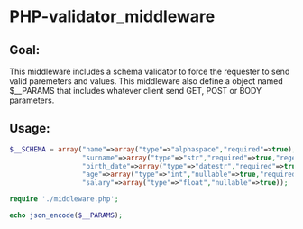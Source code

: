 # PHP-validator_middleware

## Goal:
This middleware includes a schema validator to force the requester to send valid paremeters and values. This middleware also define a object named $__PARAMS that includes whatever client send GET, POST or BODY parameters.

## Usage:
```php
$__SCHEMA = array("name"=>array("type"=>"alphaspace","required"=>true),
                  "surname"=>array("type"=>"str","required"=>true,"regex"=>"^[a-zA-Z\s]","custom_err"=>"Must be string bro"),
                  "birth_date"=>array("type"=>"datestr","required"=>true,"datefmt"=>"Y-m-d"),
                  "age"=>array("type"=>"int","nullable"=>true,"required"=>true),
                  "salary"=>array("type"=>"float","nullable"=>true));

require './middleware.php';

echo json_encode($__PARAMS);
```